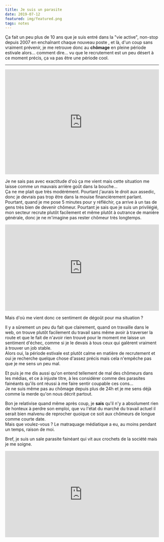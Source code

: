 ```yaml
---
title: Je suis un parasite
date: 2019-07-12
featured: img/featured.png
tags: notes
---
```


Ça fait un peu plus de 10 ans que je suis entré dans la "vie active", non-stop depuis 2007 en enchaînant chaque nouveau poste , et là, d'un coup sans vraiment prévenir, je me retrouve donc au **chômage** en pleine période estivale alors… comment dire… vu que le recrutement est un peu désert à ce moment précis, ça va pas être une période cool.

---

<div style="width:100%;height:0;padding-bottom:68%;position:relative;"><iframe src="https://giphy.com/embed/a6zGGyjGKq7GE" width="100%" height="100%" style="position:absolute" frameBorder="0" class="giphy-embed" allowFullScreen></iframe></div>

Je ne sais pas avec exactitude d'où ça me vient mais cette situation me laisse comme un mauvais arrière goût dans la bouche…  
Ça ne me plait que très modérément. Pourtant j'aurais le droit aux assedic, donc je devrais pas trop être dans la mouise financièrement parlant. Pourtant, quand je me pose 5 minutes pour y réfléchir, ça arrive à un tas de gens très bien de devenir chômeur. Pourtant je sais que je suis un privilégié, mon secteur recrute plutôt facilement et même plutôt à outrance de manière générale, donc je ne m'imagine pas rester chômeur très longtemps.

<div style="width:100%;height:0;padding-bottom:56%;position:relative;"><iframe src="https://giphy.com/embed/l4hmWKVDDUpiq355K" width="100%" height="100%" style="position:absolute" frameBorder="0" class="giphy-embed" allowFullScreen></iframe></div>

Mais d'où me vient donc ce sentiment de dégoût pour ma situation ?

Il y a sûrement un peu du fait que clairement, quand on travaille dans le web, on trouve plutôt facilement du travail sans même avoir à traverser la route et que le fait de n'avoir rien trouvé pour le moment me laisse un sentiment d'échec, comme si je le devais à tous ceux qui galèrent vraiment à trouver un job stable.  
Alors oui, la période estivale est plutôt calme en matière de recrutement et oui je recherche quelque chose d'assez précis mais cela n'empêche pas que je me sens un peu mal.

Et puis je me dis aussi qu'on entend tellement de mal des chômeurs dans les médias, et ce à injuste titre, à les considérer comme des parasites fainéants qu'ils ont réussi à me faire sentir coupable ces cons…  
Je ne suis même pas au chômage depuis plus de 24h et je me sens déjà comme la merde qu'on nous décrit partout.

Bon je relativise quand même après coup, je **sais** qu'il n'y a absolument rien de honteux à perdre son emploi, que vu l'état du marché du travail actuel il serait bien malvenu de reprocher quoique ce soit aux chômeurs de longue comme courte date.  
Mais que voulez-vous ? Le matraquage médiatique a eu, au moins pendant un temps, raison de moi.

Bref, je suis un sale parasite fainéant qui vit aux crochets de la société mais je me soigne.

<div style="width:100%;height:0;padding-bottom:56%;position:relative;"><iframe src="https://giphy.com/embed/xEGqih6o0meyY" width="100%" height="100%" style="position:absolute" frameBorder="0" class="giphy-embed" allowFullScreen></iframe></div>
